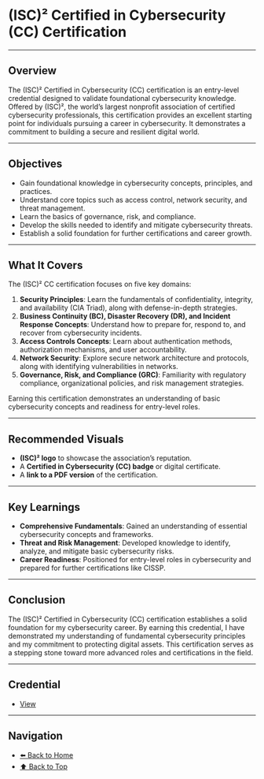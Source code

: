 # (ISC)² Certified in Cybersecurity (CC) Certification

---

## Overview
The (ISC)² Certified in Cybersecurity (CC) certification is an entry-level credential designed to validate foundational cybersecurity knowledge. Offered by (ISC)², the world’s largest nonprofit association of certified cybersecurity professionals, this certification provides an excellent starting point for individuals pursuing a career in cybersecurity. It demonstrates a commitment to building a secure and resilient digital world.

---

## Objectives
- Gain foundational knowledge in cybersecurity concepts, principles, and practices.
- Understand core topics such as access control, network security, and threat management.
- Learn the basics of governance, risk, and compliance.
- Develop the skills needed to identify and mitigate cybersecurity threats.
- Establish a solid foundation for further certifications and career growth.

---

## What It Covers
The (ISC)² CC certification focuses on five key domains:

1. **Security Principles**: Learn the fundamentals of confidentiality, integrity, and availability (CIA Triad), along with defense-in-depth strategies.
2. **Business Continuity (BC), Disaster Recovery (DR), and Incident Response Concepts**: Understand how to prepare for, respond to, and recover from cybersecurity incidents.
3. **Access Controls Concepts**: Learn about authentication methods, authorization mechanisms, and user accountability.
4. **Network Security**: Explore secure network architecture and protocols, along with identifying vulnerabilities in networks.
5. **Governance, Risk, and Compliance (GRC)**: Familiarity with regulatory compliance, organizational policies, and risk management strategies.

Earning this certification demonstrates an understanding of basic cybersecurity concepts and readiness for entry-level roles.

---

## Recommended Visuals
- **(ISC)² logo** to showcase the association’s reputation.
- A **Certified in Cybersecurity (CC) badge** or digital certificate.
- A **link to a PDF version** of the certification.

---

## Key Learnings
- **Comprehensive Fundamentals**: Gained an understanding of essential cybersecurity concepts and frameworks.
- **Threat and Risk Management**: Developed knowledge to identify, analyze, and mitigate basic cybersecurity risks.
- **Career Readiness**: Positioned for entry-level roles in cybersecurity and prepared for further certifications like CISSP.

---

## Conclusion
The (ISC)² Certified in Cybersecurity (CC) certification establishes a solid foundation for my cybersecurity career. By earning this credential, I have demonstrated my understanding of fundamental cybersecurity principles and my commitment to protecting digital assets. This certification serves as a stepping stone toward more advanced roles and certifications in the field.

---

## Credential
- [View](ISC2-CC-Certification.pdf)

---

## Navigation
- [⬅️ Back to Home](https://c-razo.github.io/portfolio-v2/#projects)
- [⬆️ Back to Top](#isc2-certified-in-cybersecurity-cc)

